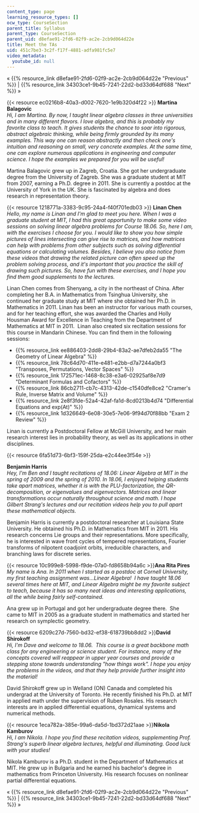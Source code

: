 ```yaml
---
content_type: page
learning_resource_types: []
ocw_type: CourseSection
parent_title: Syllabus
parent_type: CourseSection
parent_uid: d8efae91-2fd6-02f9-ac2e-2cb9d064d22e
title: Meet the TAs
uid: 451c7be3-3c2f-f17f-4881-adfa981fc5e7
video_metadata:
  youtube_id: null
---
```


« {{% resource_link d8efae91-2fd6-02f9-ac2e-2cb9d064d22e "Previous" %}} | {{% resource_link 34303ce1-9b45-7241-22d2-bd33d64df688 "Next" %}} »

{{< resource ec0216b8-40a3-d002-7620-1e9b320d4f22 >}} **Martina Balagovic**  
_Hi, I am Martina. By now, I taught linear algebra classes in three universities and in many different flavors. I love algebra, and this is probably my favorite class to teach. It gives students the chance to soar into rigorous, abstract algebraic thinking, while being firmly grounded by its many examples. This way one can reason abstractly and then check one's intuition and reasoning on small, very concrete examples. At the same time, one can explore numerous applications in engineering and computer science. I hope the examples we prepared for you will be useful!_

Martina Balagovic grew up in Zagreb, Croatia. She got her undergraduate degree from the University of Zagreb. She was a graduate student at MIT from 2007, earning a Ph.D. degree in 2011. She is currently a postdoc at the University of York in the UK. She is fascinated by algebra and does research in representation theory.

{{< resource 1218771a-3383-9c95-24a4-f40f701edb03 >}} **Linan Chen**  
_Hello, my name is Linan and I'm glad to meet you here. When I was a graduate student at MIT, I had this great opportunity to make some video sessions on solving linear algebra problems for Course 18.06. So, here I am, with the exercises I choose for you. I would like to show you how simple pictures of lines intersecting can give rise to matrices, and how matrices can help with problems from other subjects such as solving differential equations or calculating volumes. Besides, I believe you also notice from these videos that drawing the related picture can often speed up the problem solving process, and it's important that you practice the skill of drawing such pictures. So, have fun with these exercises, and I hope you find them good supplements to the lectures._

Linan Chen comes from Shenyang, a city in the northeast of China. After completing her B.A. in Mathematics from Tsinghua University, she continued her graduate study at MIT where she obtained her Ph.D. in Mathematics in 2011. Linan has been an instructor for various math courses, and for her teaching effort, she was awarded the Charles and Holly Housman Award for Excellence in Teaching from the Department of Mathematics at MIT in 2011.  Linan also created six recitation sessions for this course in Mandarin Chinese. You can find them in the following sessions:

*   {{% resource_link ee886403-2dd8-29b4-83a2-ae7dfeb2da55 "The Geometry of Linear Algebra" %}}
*   {{% resource_link 78c64d70-411e-e481-e2bb-d7a7244a0bf3 "Transposes, Permutations, Vector Spaces" %}}
*   {{% resource_link 172571ec-1468-8c38-e3a6-02925af8e7d9 "Determinant Formulas and Cofactors" %}}
*   {{% resource_link 86cb2711-cb7c-4313-42de-c1540dfe8ce2 "Cramer's Rule, Inverse Matrix and Volume" %}}
*   {{% resource_link 2e8f3fde-52a4-42af-fa1d-8cd0213b4d74 "Differential Equations and exp(At)" %}}
*   {{% resource_link 1d326649-6e08-30e5-7e06-9f94d70f88bb "Exam 2 Review" %}}

Linan is currently a Postdoctoral Fellow at McGill University, and her main research interest lies in probability theory, as well as its applications in other disciplines.

{{< resource 6fa51d73-6bf3-159f-25da-e2c44ee3f54e >}}

**Benjamin Harris**  
_Hey, I'm Ben and I taught recitations of 18.06: Linear Algebra at MIT in the spring of 2009 and the spring of 2010. In 18.06, I enjoyed helping students take apart matrices, whether it is with the PLU-factorization, the QR-decomposition, or eigenvalues and eigenvectors. Matrices and linear transformations occur naturally throughout science and math. I hope Gilbert Strang's lectures and our recitation videos help you to pull apart these mathematical objects._

Benjamin Harris is currently a postdoctoral researcher at Louisiana State University. He obtained his Ph.D. in Mathematics from MIT in 2011. His research concerns Lie groups and their representations. More specifically, he is interested in wave front cycles of tempered representations, Fourier transforms of nilpotent coadjoint orbits, irreducible characters, and branching laws for discrete series.

{{< resource 10c999e8-5998-f9de-07a0-fd8658b94a6c >}}**Ana Rita Pires**  
_My name is Ana. In 2011 when I started as a postdoc at Cornell University, my first teaching assignment was...Linear Algebra!  I have taught 18.06 several times here at MIT, and Linear Algebra might be my favorite subject to teach, because it has so many neat ideas and interesting applications, all the while being fairly self-contained._

Ana grew up in Portugal and got her undergraduate degree there.  She came to MIT in 2005 as a graduate student in mathematics and started her research on symplectic geometry.

{{< resource 6209c27d-7560-bd32-ef38-618739bb8dd2 >}}**David Shirokoff**  
_Hi, I'm Dave and welcome to 18.06.  This course is a great backbone math class for any engineering or science student. For instance, many of the concepts covered will reappear in upper year courses and provide a stepping stone towards understanding "how things work". I hope you enjoy the problems in the videos, and that they help provide further insight into the material!_

David Shirokoff grew up in Welland (ON) Canada and completed his undergrad at the University of Toronto. He recently finished his Ph.D. at MIT in applied math under the supervision of Ruben Rosales. His research interests are in applied differential equations, dynamical systems and numerical methods.

{{< resource 1eca782a-385e-99a6-da5d-1bd372d21aae >}}**Nikola Kamburov**  
_Hi, I am Nikola. I hope you find these recitation videos, supplementing Prof. Strang's superb linear algebra lectures, helpful and illuminating. Good luck with your studies!_

Nikola Kamburov is a Ph.D. student in the Department of Mathematics at MIT. He grew up in Bulgaria and he earned his bachelor's degree in mathematics from Princeton University. His research focuses on nonlinear partial differential equations.

« {{% resource_link d8efae91-2fd6-02f9-ac2e-2cb9d064d22e "Previous" %}} | {{% resource_link 34303ce1-9b45-7241-22d2-bd33d64df688 "Next" %}} »